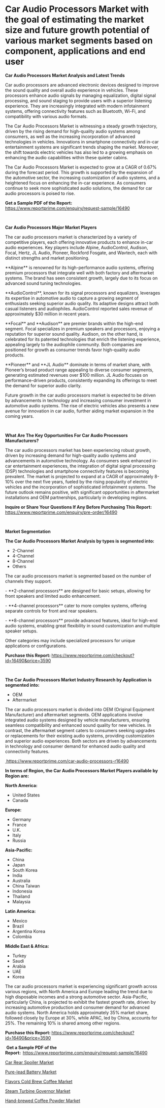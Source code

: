 <p><h1>Car Audio Processors Market with the goal of estimating the market size and future growth potential of various market segments based on component, applications and end user</h1></p><p><strong>Car Audio Processors Market Analysis and Latest Trends</strong></p>
<p><p>Car audio processors are advanced electronic devices designed to improve the sound quality and overall audio experience in vehicles. These processors enhance audio signals by managing equalization, digital signal processing, and sound staging to provide users with a superior listening experience. They are increasingly integrated with modern infotainment systems, offering connectivity features such as Bluetooth, Wi-Fi, and compatibility with various audio formats.</p><p>The Car Audio Processors Market is witnessing a steady growth trajectory, driven by the rising demand for high-quality audio systems among consumers, as well as the increasing incorporation of advanced technologies in vehicles. Innovations in smartphone connectivity and in-car entertainment systems are significant trends shaping the market. Moreover, the shift towards electric vehicles has also led to a growing emphasis on enhancing the audio capabilities within these quieter cabins.</p><p>The Car Audio Processors Market is expected to grow at a CAGR of 0.67% during the forecast period. This growth is supported by the expansion of the automotive sector, the increasing customization of audio systems, and a heightened focus on enhancing the in-car experience. As consumers continue to seek more sophisticated audio solutions, the demand for car audio processors is poised to rise.</p></p>
<p><strong>Get a Sample PDF of the Report:&nbsp;</strong> <a href="https://www.reportprime.com/enquiry/request-sample/16490?utm_campaign=2517&utm_medium=2&utm_source=Github&utm_content=ia&utm_term=17032025&utm_id=car-audio-processors">https://www.reportprime.com/enquiry/request-sample/16490</a></p>
<p>&nbsp;</p>
<p><strong>Car Audio Processors Major Market Players</strong></p>
<p><p>The car audio processors market is characterized by a variety of competitive players, each offering innovative products to enhance in-car audio experiences. Key players include Alpine, AudioControl, Audison, Focal, Hertz, JL Audio, Pioneer, Rockford Fosgate, and Wavtech, each with distinct strengths and market positioning.</p><p>**Alpine** is renowned for its high-performance audio systems, offering premium processors that integrate well with both factory and aftermarket systems. The brand has seen consistent growth, largely due to its focus on advanced sound tuning technologies.</p><p>**AudioControl**, known for its signal processors and equalizers, leverages its expertise in automotive audio to capture a growing segment of enthusiasts seeking superior audio quality. Its adaptive designs attract both casual listeners and audiophiles. AudioControl reported sales revenue of approximately $30 million in recent years.</p><p>**Focal** and **Audison** are premier brands within the high-end segment. Focal specializes in premium speakers and processors, enjoying a reputation for superior sound quality. Audison, on the other hand, is celebrated for its patented technologies that enrich the listening experience, appealing largely to the audiophile community. Both companies are positioned for growth as consumer trends favor high-quality audio products.</p><p>**Pioneer** and **JL Audio** dominate in terms of market share, with Pioneer’s broad product range appealing to diverse consumer segments, generating estimated revenues over $100 million. JL Audio focuses on performance-driven products, consistently expanding its offerings to meet the demand for superior audio clarity.</p><p>Future growth in the car audio processors market is expected to be driven by advancements in technology and increasing consumer investment in automotive audio systems. The rise of electric vehicles also presents a new avenue for innovation in car audio, further aiding market expansion in the coming years.</p></p>
<p>&nbsp;</p>
<p><strong>What Are The Key Opportunities For Car Audio Processors Manufacturers?</strong></p>
<p><p>The car audio processors market has been experiencing robust growth, driven by increasing demand for high-quality audio systems and advancements in automotive technology. As consumers seek enhanced in-car entertainment experiences, the integration of digital signal processing (DSP) technologies and smartphone connectivity features is becoming prevalent. The market is projected to expand at a CAGR of approximately 8-10% over the next five years, fueled by the rising popularity of electric vehicles and the incorporation of sophisticated infotainment systems. The future outlook remains positive, with significant opportunities in aftermarket installations and OEM partnerships, particularly in developing regions.</p></p>
<p><strong>Inquire or Share Your Questions If Any Before Purchasing This Report:</strong> <a href="https://www.reportprime.com/enquiry/pre-order/16490?utm_campaign=2517&utm_medium=2&utm_source=Github&utm_content=ia&utm_term=17032025&utm_id=car-audio-processors">https://www.reportprime.com/enquiry/pre-order/16490</a></p>
<p>&nbsp;</p>
<p><strong>Market Segmentation</strong></p>
<p><strong>The Car Audio Processors Market Analysis by types is segmented into:</strong></p>
<p><ul><li>2-Channel</li><li>4-Channel</li><li>8-Channel</li><li>Others</li></ul></p>
<p><p>The car audio processors market is segmented based on the number of channels they support. </p><p>- **2-channel processors** are designed for basic setups, allowing for front speakers and limited audio enhancement. </p><p>- **4-channel processors** cater to more complex systems, offering separate controls for front and rear speakers. </p><p>- **8-channel processors** provide advanced features, ideal for high-end audio systems, enabling great flexibility in sound customization and multiple speaker setups. </p><p>Other categories may include specialized processors for unique applications or configurations.</p></p>
<p><strong>Purchase this Report:&nbsp;</strong><a href="https://www.reportprime.com/checkout?id=16490&price=3590&utm_campaign=2517&utm_medium=2&utm_source=Github&utm_content=ia&utm_term=17032025&utm_id=car-audio-processors">https://www.reportprime.com/checkout?id=16490&price=3590</a></p>
<p>&nbsp;</p>
<p><strong>The Car Audio Processors Market Industry Research by Application is segmented into:</strong></p>
<p><ul><li>OEM</li><li>Aftermarket</li></ul></p>
<p><p>The car audio processors market is divided into OEM (Original Equipment Manufacturer) and aftermarket segments. OEM applications involve integrated audio systems designed by vehicle manufacturers, ensuring seamless compatibility and enhanced sound quality for new vehicles. In contrast, the aftermarket segment caters to consumers seeking upgrades or replacements for their existing audio systems, providing customization and superior audio experiences. Both sectors are driven by advancements in technology and consumer demand for enhanced audio quality and connectivity features.</p></p>
<p><a href="https://www.reportprime.com/car-audio-processors-r16490?utm_campaign=2517&utm_medium=2&utm_source=Github&utm_content=ia&utm_term=17032025&utm_id=car-audio-processors">&nbsp;https://www.reportprime.com/car-audio-processors-r16490</a></p>
<p><strong>In terms of Region, the Car Audio Processors Market Players available by Region are:</strong></p>
<p>
    <p> <strong> North America: </strong>
        <ul>
            <li>United States</li>
            <li>Canada</li>
        </ul>
        </p> 
    <p> <strong> Europe: </strong>
        <ul>
            <li>Germany</li>
            <li>France</li>
            <li>U.K.</li>
            <li>Italy</li>
            <li>Russia</li>
        </ul>
        </p> 
    <p> <strong> Asia-Pacific: </strong>
        <ul>
            <li>China</li>
            <li>Japan</li>
            <li>South Korea</li>
            <li>India</li>
            <li>Australia</li>
            <li>China Taiwan</li>
            <li>Indonesia</li>
            <li>Thailand</li>
            <li>Malaysia</li>
        </ul>
        </p> 
    <p> <strong> Latin America: </strong>
        <ul>
            <li>Mexico</li>
            <li>Brazil</li>
            <li>Argentina Korea</li>
            <li>Colombia</li>
        </ul>
        </p> 
    <p> <strong> Middle East & Africa: </strong>
        <ul>
            <li>Turkey</li>
            <li>Saudi</li>
            <li>Arabia</li>
            <li>UAE</li>
            <li>Korea</li>
        </ul>
    </p>
    </p>
<p><p>The car audio processors market is experiencing significant growth across various regions, with North America and Europe leading the trend due to high disposable incomes and a strong automotive sector. Asia-Pacific, particularly China, is projected to exhibit the fastest growth rate, driven by increasing automotive production and consumer demand for advanced audio systems. North America holds approximately 35% market share, followed closely by Europe at 30%, while APAC, led by China, accounts for 25%. The remaining 10% is shared among other regions.</p></p>
<p><strong>Purchase this Report: </strong><a href="https://www.reportprime.com/checkout?id=16490&price=3590&utm_campaign=2517&utm_medium=2&utm_source=Github&utm_content=ia&utm_term=17032025&utm_id=car-audio-processors">https://www.reportprime.com/checkout?id=16490&price=3590</a></p>
<p>&nbsp;<strong>Get a Sample PDF of the Report:&nbsp;&nbsp;</strong><a href="https://www.reportprime.com/enquiry/request-sample/16490?utm_campaign=2517&utm_medium=2&utm_source=Github&utm_content=ia&utm_term=17032025&utm_id=car-audio-processors">https://www.reportprime.com/enquiry/request-sample/16490</a></p>
<p><strong></strong></p>
<p><p><a href="https://github.com/piskofraisel/Market-Research-Report-List-1/blob/main/car-rear-spoiler-market.md?utm_campaign=2517&utm_medium=2&utm_source=Github&utm_content=ia&utm_term=17032025&utm_id=car-audio-processors">Car Rear Spoiler Market</a></p><p><a href="https://www.linkedin.com/pulse/future-market-revenue-growth-pure-lead-battery-9-cagr-2025-nvd7c?utm_campaign=2517&utm_medium=2&utm_source=Github&utm_content=ia&utm_term=17032025&utm_id=car-audio-processors">Pure-lead Battery Market</a></p><p><a href="https://www.linkedin.com/pulse/recent-analysis-flavors-cold-brew-coffee-market-trends-nut7e?utm_campaign=2517&utm_medium=2&utm_source=Github&utm_content=ia&utm_term=17032025&utm_id=car-audio-processors">Flavors Cold Brew Coffee Market</a></p><p><a href="https://github.com/fettycahow90/Market-Research-Report-List-1/blob/main/steam-turbine-governor-market.md?utm_campaign=2517&utm_medium=2&utm_source=Github&utm_content=ia&utm_term=17032025&utm_id=car-audio-processors">Steam Turbine Governor Market</a></p><p><a href="https://www.linkedin.com/pulse/market-study-on58-cagr-forecast-from-2025-2032-offeringsignificant-enhce?utm_campaign=2517&utm_medium=2&utm_source=Github&utm_content=ia&utm_term=17032025&utm_id=car-audio-processors">Hand-brewed Coffee Powder Market</a></p></p>